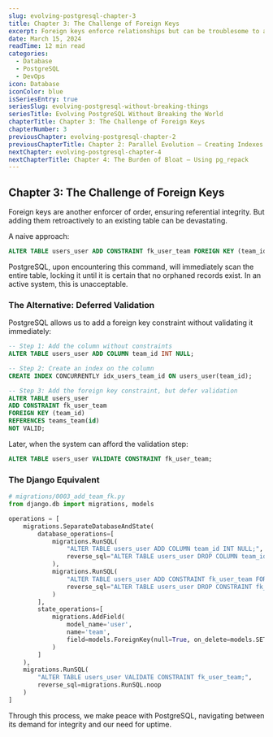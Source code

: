 ```yaml
---
slug: evolving-postgresql-chapter-3
title: Chapter 3: The Challenge of Foreign Keys
excerpt: Foreign keys enforce relationships but can be troublesome to add to existing tables. Learn how to safely implement them without disrupting your system.
date: March 15, 2024
readTime: 12 min read
categories:
  - Database
  - PostgreSQL
  - DevOps
icon: Database
iconColor: blue
isSeriesEntry: true
seriesSlug: evolving-postgresql-without-breaking-things
seriesTitle: Evolving PostgreSQL Without Breaking the World
chapterTitle: Chapter 3: The Challenge of Foreign Keys
chapterNumber: 3
previousChapter: evolving-postgresql-chapter-2
previousChapterTitle: Chapter 2: Parallel Evolution – Creating Indexes Concurrently
nextChapter: evolving-postgresql-chapter-4
nextChapterTitle: Chapter 4: The Burden of Bloat – Using pg_repack
---
```


## Chapter 3: The Challenge of Foreign Keys

Foreign keys are another enforcer of order, ensuring referential integrity. But adding them retroactively to an existing table can be devastating.

A naive approach:

```sql
ALTER TABLE users_user ADD CONSTRAINT fk_user_team FOREIGN KEY (team_id) REFERENCES teams_team(id);
```

PostgreSQL, upon encountering this command, will immediately scan the entire table, locking it until it is certain that no orphaned records exist. In an active system, this is unacceptable.

### The Alternative: Deferred Validation

PostgreSQL allows us to add a foreign key constraint without validating it immediately:

```sql
-- Step 1: Add the column without constraints
ALTER TABLE users_user ADD COLUMN team_id INT NULL;

-- Step 2: Create an index on the column
CREATE INDEX CONCURRENTLY idx_users_team_id ON users_user(team_id);

-- Step 3: Add the foreign key constraint, but defer validation
ALTER TABLE users_user 
ADD CONSTRAINT fk_user_team 
FOREIGN KEY (team_id) 
REFERENCES teams_team(id) 
NOT VALID;
```

Later, when the system can afford the validation step:

```sql
ALTER TABLE users_user VALIDATE CONSTRAINT fk_user_team;
```

### The Django Equivalent

```python
# migrations/0003_add_team_fk.py
from django.db import migrations, models

operations = [
    migrations.SeparateDatabaseAndState(
        database_operations=[
            migrations.RunSQL(
                "ALTER TABLE users_user ADD COLUMN team_id INT NULL;",
                reverse_sql="ALTER TABLE users_user DROP COLUMN team_id;"
            ),
            migrations.RunSQL(
                "ALTER TABLE users_user ADD CONSTRAINT fk_user_team FOREIGN KEY (team_id) REFERENCES teams_team(id) NOT VALID;",
                reverse_sql="ALTER TABLE users_user DROP CONSTRAINT fk_user_team;"
            )
        ],
        state_operations=[
            migrations.AddField(
                model_name='user',
                name='team',
                field=models.ForeignKey(null=True, on_delete=models.SET_NULL, to='teams.Team'),
            )
        ]
    ),
    migrations.RunSQL(
        "ALTER TABLE users_user VALIDATE CONSTRAINT fk_user_team;",
        reverse_sql=migrations.RunSQL.noop
    )
]
```

Through this process, we make peace with PostgreSQL, navigating between its demand for integrity and our need for uptime.
